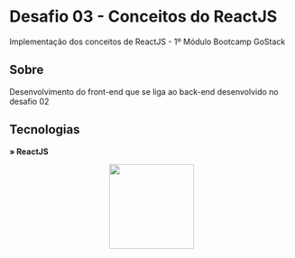 

# Desafio 03 - Conceitos do ReactJS
Implementação dos conceitos de ReactJS - 1º Módulo Bootcamp GoStack 
 

## Sobre 
Desenvolvimento do front-end que se liga ao back-end desenvolvido no desafio 02


  
## Tecnologias 
<strong> » ReactJS </strong><br />


<p align=center><img src="https://i.morioh.com/200613/cbd162d1.jpg" width="150"></center></p>
